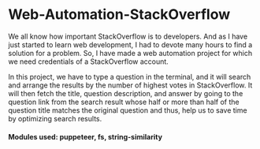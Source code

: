 # Web-Automation-StackOverflow

We all know how important StackOverflow is to developers. And as I have just started to learn web development, I had to devote many hours to find a solution for a problem. So, I have made a web automation project for which we need credentials of a StackOverflow account.

In this project, we have to type a question in the terminal, and it will search and arrange the results by the number of highest votes in StackOverflow. It will then fetch the title, question description, and answer by going to the question link from the search result whose half or more than half of the question title matches the original question and thus, help us to save time by optimizing search results.

#### Modules used: puppeteer, fs, string-similarity
